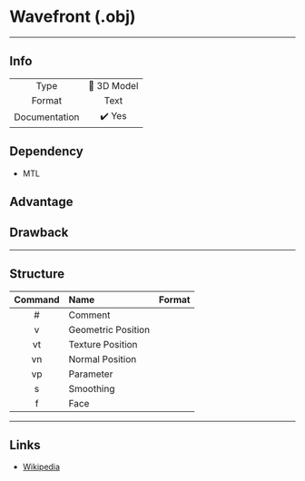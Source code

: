 # Wavefront (.obj)
---
## Info
|||
|:-:|:-:|
|Type| 🧊 3D Model |
|Format|Text|
|Documentation| :heavy_check_mark: Yes |

## Dependency
- MTL
## Advantage

## Drawback

---

## Structure

|Command|Name|Format|
|:-:|:-|:-:|
|#| Comment|
|v|Geometric Position||
|vt|Texture Position||
|vn|Normal Position||
|vp|Parameter||
|s|Smoothing||
|f|Face||

---

## Links
- [Wikipedia](https://en.wikipedia.org/wiki/Wavefront_.obj_file)
